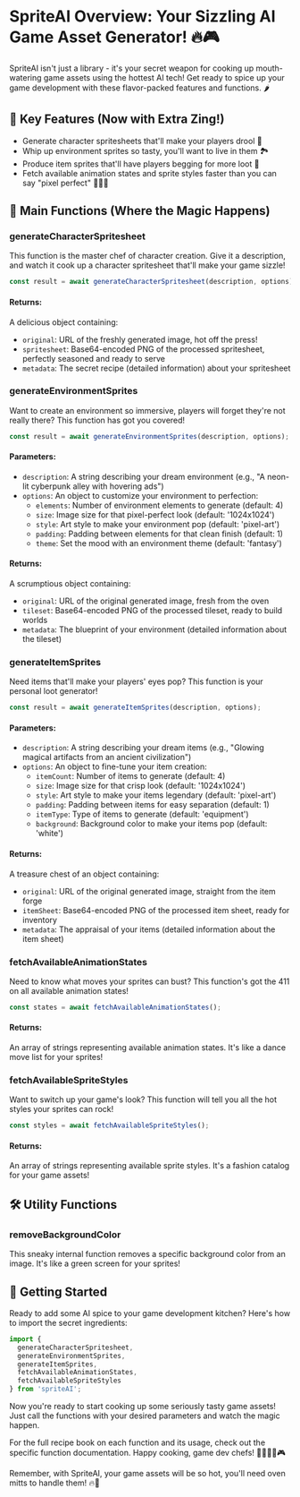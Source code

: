 # SpriteAI Overview: Your Sizzling AI Game Asset Generator! 🔥🎮

SpriteAI isn't just a library - it's your secret weapon for cooking up mouth-watering game assets using the hottest AI tech! Get ready to spice up your game development with these flavor-packed features and functions. 🌶️

## 🌟 Key Features (Now with Extra Zing!)

* Generate character spritesheets that'll make your players drool 🤤
* Whip up environment sprites so tasty, you'll want to live in them 🏞️
* Produce item sprites that'll have players begging for more loot 💎
* Fetch available animation states and sprite styles faster than you can say "pixel perfect" 🏃‍♂️💨

## 🍳 Main Functions (Where the Magic Happens)

### generateCharacterSpritesheet

This function is the master chef of character creation. Give it a description, and watch it cook up a character spritesheet that'll make your game sizzle!

```javascript
const result = await generateCharacterSpritesheet(description, options);
```

#### Returns:

A delicious object containing:

* `original`: URL of the freshly generated image, hot off the press!
* `spritesheet`: Base64-encoded PNG of the processed spritesheet, perfectly seasoned and ready to serve
* `metadata`: The secret recipe (detailed information) about your spritesheet

### generateEnvironmentSprites

Want to create an environment so immersive, players will forget they're not really there? This function has got you covered!

```javascript
const result = await generateEnvironmentSprites(description, options);
```

#### Parameters:

* `description`: A string describing your dream environment (e.g., "A neon-lit cyberpunk alley with hovering ads")
* `options`: An object to customize your environment to perfection:
  * `elements`: Number of environment elements to generate (default: 4)
  * `size`: Image size for that pixel-perfect look (default: '1024x1024')
  * `style`: Art style to make your environment pop (default: 'pixel-art')
  * `padding`: Padding between elements for that clean finish (default: 1)
  * `theme`: Set the mood with an environment theme (default: 'fantasy')

#### Returns:

A scrumptious object containing:

* `original`: URL of the original generated image, fresh from the oven
* `tileset`: Base64-encoded PNG of the processed tileset, ready to build worlds
* `metadata`: The blueprint of your environment (detailed information about the tileset)

### generateItemSprites

Need items that'll make your players' eyes pop? This function is your personal loot generator!

```javascript
const result = await generateItemSprites(description, options);
```

#### Parameters:

* `description`: A string describing your dream items (e.g., "Glowing magical artifacts from an ancient civilization")
* `options`: An object to fine-tune your item creation:
  * `itemCount`: Number of items to generate (default: 4)
  * `size`: Image size for that crisp look (default: '1024x1024')
  * `style`: Art style to make your items legendary (default: 'pixel-art')
  * `padding`: Padding between items for easy separation (default: 1)
  * `itemType`: Type of items to generate (default: 'equipment')
  * `background`: Background color to make your items pop (default: 'white')

#### Returns:

A treasure chest of an object containing:

* `original`: URL of the original generated image, straight from the item forge
* `itemSheet`: Base64-encoded PNG of the processed item sheet, ready for inventory
* `metadata`: The appraisal of your items (detailed information about the item sheet)

### fetchAvailableAnimationStates

Need to know what moves your sprites can bust? This function's got the 411 on all available animation states!

```javascript
const states = await fetchAvailableAnimationStates();
```

#### Returns:

An array of strings representing available animation states. It's like a dance move list for your sprites!

### fetchAvailableSpriteStyles

Want to switch up your game's look? This function will tell you all the hot styles your sprites can rock!

```javascript
const styles = await fetchAvailableSpriteStyles();
```

#### Returns:

An array of strings representing available sprite styles. It's a fashion catalog for your game assets!

## 🛠️ Utility Functions

### removeBackgroundColor

This sneaky internal function removes a specific background color from an image. It's like a green screen for your sprites!

## 🚀 Getting Started

Ready to add some AI spice to your game development kitchen? Here's how to import the secret ingredients:

```javascript
import { 
  generateCharacterSpritesheet, 
  generateEnvironmentSprites, 
  generateItemSprites, 
  fetchAvailableAnimationStates, 
  fetchAvailableSpriteStyles 
} from 'spriteAI';
```

Now you're ready to start cooking up some seriously tasty game assets! Just call the functions with your desired parameters and watch the magic happen.

For the full recipe book on each function and its usage, check out the specific function documentation. Happy cooking, game dev chefs! 👨‍🍳👩‍🍳🎮

Remember, with SpriteAI, your game assets will be so hot, you'll need oven mitts to handle them! 🔥🧤
